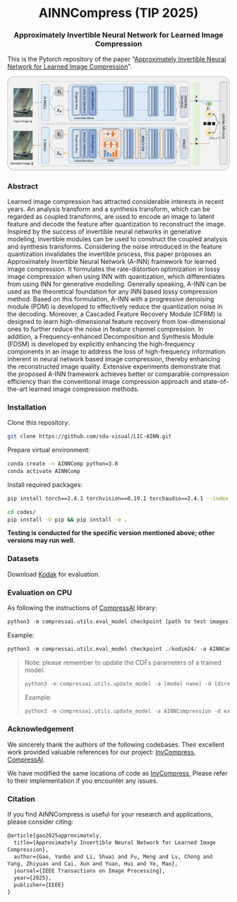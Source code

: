 <div align="center">
<h1>AINNCompress (TIP 2025)</h1>
<h3>Approximately Invertible Neural Network for Learned Image Compression</h3>
</div>


This is the Pytorch repository of the paper "[Approximately Invertible Neural Network for Learned Image Compression](https://ieeexplore.ieee.org/document/11003432)".

![framework](assets/framework.png)

### Abstract

Learned image compression has attracted considerable interests in recent years. An analysis transform and a synthesis transform, which can be regarded as coupled transforms, are used to encode an image to latent feature and decode the feature after quantization to reconstruct the image. Inspired by the success of invertible neural networks in generative modeling, invertible modules can be used to construct the coupled analysis and synthesis transforms. Considering the noise introduced in the feature quantization invalidates the invertible process, this paper proposes an Approximately Invertible Neural Network (A-INN) framework for learned image compression. It formulates the rate-distortion optimization in lossy image compression when using INN with quantization, which differentiates from using INN for generative modelling. Generally speaking, A-INN can be used as the theoretical foundation for any INN based lossy compression method. Based on this formulation, A-INN with a progressive denoising module (PDM) is developed to effectively reduce the quantization noise in the decoding. Moreover, a Cascaded Feature Recovery Module (CFRM) is designed to learn high-dimensional feature recovery from low-dimensional ones to further reduce the noise in feature channel compression. In addition, a Frequency-enhanced Decomposition and Synthesis Module (FDSM) is developed by explicitly enhancing the high-frequency components in an image to address the loss of high-frequency information inherent in neural network based image compression, thereby enhancing the reconstructed image quality. Extensive experiments demonstrate that the proposed A-INN framework achieves better or comparable compression efficiency than the conventional image compression approach and state-of-the-art learned image compression methods.

### Installation

Clone this repository:

```bash
git clone https://github.com/sdu-visual/LIC-AINN.git
```

Prepare virtual environment:

```bash
conda create -n AINNComp python=3.8
conda activate AINNComp
```

Install required packages:

```bash
pip install torch==2.4.1 torchvision==0.19.1 torchaudio==2.4.1 --index-url https://download.pytorch.org/whl/cu124
```

```bash
cd codes/
pip install -U pip && pip install -e .
```

**Testing is conducted for the specific version mentioned above; other versions may run well.**

### Datasets

Download [Kodak](https://r0k.us/graphics/kodak/) for evaluation.

### Evaluation on CPU

As following the instructions of [CompressAI](https://github.com/InterDigitalInc/CompressAI) library:

```python
python3 -m compressai.utils.eval_model checkpoint [path to test images] -a [model name] --path [path of pretrained checkpoint] --metric [evaluation metric] -d [output directory] -o [output file]
```

Example:

```python
python3 -m compressai.utils.eval_model checkpoint ./kodim24/ -a AINNCompression --path experiments/inv_exp_03_mse_lmd0032_q3/checkpoints/updated/checkpoint_best_loss-27a39582.pth.tar --metric mse -d experiments/inv_exp_03_mse_lmd0032_q3/checkpoints/updated/ -o kodak.json
```

> Note: please remember to update  the CDFs parameters of a trained model.
>
> ```python
> python3 -m compressai.utils.update_model -a [model name] -d [directory of storing updated checkpoint] [path of pretrained checkpoint]
> ```
>
> Example:
>
> ```python
> python3 -m compressai.utils.update_model -a AINNCompression -d experiments/inv_exp_03_mse_lmd0032_q3/checkpoints/updated experiments/inv_exp_03_mse_lmd0032_q3/checkpoints/checkpoint_best_loss.pth.tar 
> ```

### Acknowledgement

We sincerely thank the authors of the following codebases. Their excellent work provided valuable references for our project: [InvCompress](https://github.com/xyq7/InvCompress/tree/main), [CompressAI](https://github.com/InterDigitalInc/CompressAI).

 We have modified the same locations of code as [InvCompress](https://github.com/xyq7/InvCompress/tree/main), Please refer to their implementation if you encounter any issues.

### Citation

If you find AINNCompress is useful for your research and applications, please consider citing:

```
@article{gao2025approximately,
  title={Approximately Invertible Neural Network for Learned Image Compression},
  author={Gao, Yanbo and Li, Shuai and Fu, Meng and Lv, Chong and Yang, Zhiyuan and Cai, Xun and Yuan, Hui and Ye, Mao},
  journal={IEEE Transactions on Image Processing},
  year={2025},
  publisher={IEEE}
}
```

